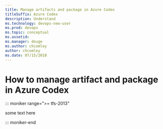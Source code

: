 ```yaml
---
title: Manage artifacts and package in Azure Codex
titleSuffix: Azure Codex
description: Understand 
ms.technology: devops-new-user 
ms.prod: devops
ms.topic: conceptual
ms.assetid:  
ms.manager: douge
ms.author: chcomley
author: chcomley 
ms.date: 07/15/2018
---
```



# How to manage artifact and package in Azure Codex

::: moniker range=">= tfs-2013"

some text here

::: moniker-end
